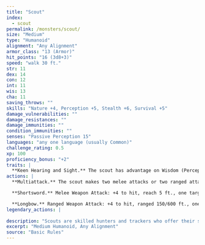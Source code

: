 ```yaml
---
title: "Scout"
index:
  - scout
permalink: /monsters/scout/
size: "Medium"
type: "Humanoid"
alignment: "Any Alignment"
armor_class: "13 (Armor)"
hit_points: "16 (3d8+3)"
speed: "walk 30 ft."
str: 11
dex: 14
con: 12
int: 11
wis: 13
cha: 11
saving_throws: ""
skills: "Nature +4, Perception +5, Stealth +6, Survival +5"
damage_vulnerabilities: ""
damage_resistances: ""
damage_immunities: ""
condition_immunities: ""
senses: "Passive Perception 15"
languages: "any one language (usually Common)"
challenge_rating: 0.5
xp: 100
proficiency_bonus: "+2"
traits: |
  **Keen Hearing and Sight.** The scout has advantage on Wisdom (Perception) checks that rely on hearing or sight.
actions: |
  **Multiattack.** The scout makes two melee attacks or two ranged attacks.

  **Shortsword.** Melee Weapon Attack: +4 to hit, reach 5 ft., one target. Hit: 5 (1d6 + 2) piercing damage.

  **Longbow.** Ranged Weapon Attack: +4 to hit, ranged 150/600 ft., one target. Hit: 6 (1d8 + 2) piercing damage.  
legendary_actions: |
  
description: "Scouts are skilled hunters and trackers who offer their services for a fee. Most hunt wild game, but a few work as bounty hunters, serve as guides, or provide military reconnaissance."
excerpt: "Medium Humanoid, Any Alignment"
source: "Basic Rules"
---
```

